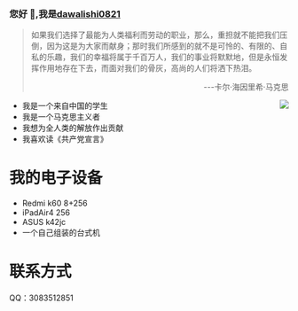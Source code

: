 ### 您好 👋,我是[dawalishi0821](https://github.com/dawalishi0821)

> 如果我们选择了最能为人类福利而劳动的职业，那么，重担就不能把我们压倒，因为这是为大家而献身；那时我们所感到的就不是可怜的、有限的、自私的乐趣，我们的幸福将属于千百万人，我们的事业将默默地，但是永恒发挥作用地存在下去，而面对我们的骨灰，高尚的人们将洒下热泪。 
> <p align="right">---卡尔·海因里希·马克思</p>

<img src="https://bkimg.cdn.bcebos.com/pic/4b90f603738da977894ee3e7b751f8198718e39d?x-bce-process=image/watermark,image_d2F0ZXIvYmFpa2U4MA==,g_7,xp_5,yp_5" align="right">

- 我是一个来自中国的学生
- 我是一个马克思主义者
- 我想为全人类的解放作出贡献
- 我喜欢读《共产党宣言》

我的电子设备
==
- Redmi k60 8+256
- iPadAir4 256
- ASUS k42jc
- 一个自己组装的台式机

联系方式
==
QQ：3083512851
